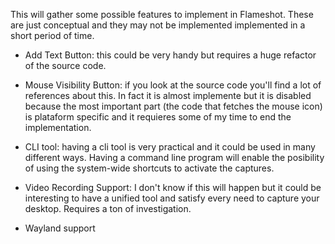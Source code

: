  This will gather some possible features to implement in Flameshot.
These are just conceptual and they may not be implemented implemented in a short period of time.

- Add Text Button: this could be very handy but requires a huge refactor of the source code.

- Mouse Visibility Button: if you look at the source code you'll find a lot of references about this. In fact it is almost implemente but it is disabled because the most important part (the code that fetches the mouse icon) is plataform specific and it requieres some of my time to end the implementation.

- CLI tool: having a cli tool is very practical and it could be used in many different ways. Having a command line program will enable the posibility of using the system-wide shortcuts to activate the captures.

- Video Recording Support: I don't know if this will happen but it could be interesting to have a unified tool and satisfy every need to capture your desktop. Requires a ton of investigation.

- Wayland support
